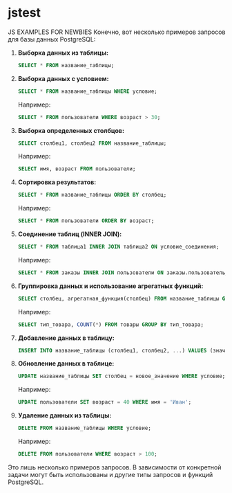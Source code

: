# jstest
JS EXAMPLES FOR NEWBIES
Конечно, вот несколько примеров запросов для базы данных PostgreSQL:

1. **Выборка данных из таблицы:**
   
   ```sql
   SELECT * FROM название_таблицы;
   ```

2. **Выборка данных с условием:**
   
   ```sql
   SELECT * FROM название_таблицы WHERE условие;
   ```

   Например:

   ```sql
   SELECT * FROM пользователи WHERE возраст > 30;
   ```

3. **Выборка определенных столбцов:**
   
   ```sql
   SELECT столбец1, столбец2 FROM название_таблицы;
   ```

   Например:

   ```sql
   SELECT имя, возраст FROM пользователи;
   ```

4. **Сортировка результатов:**
   
   ```sql
   SELECT * FROM название_таблицы ORDER BY столбец;
   ```

   Например:

   ```sql
   SELECT * FROM пользователи ORDER BY возраст;
   ```

5. **Соединение таблиц (INNER JOIN):**
   
   ```sql
   SELECT * FROM таблица1 INNER JOIN таблица2 ON условие_соединения;
   ```

   Например:

   ```sql
   SELECT * FROM заказы INNER JOIN пользователи ON заказы.пользователь_id = пользователи.id;
   ```

6. **Группировка данных и использование агрегатных функций:**
   
   ```sql
   SELECT столбец, агрегатная_функция(столбец) FROM название_таблицы GROUP BY столбец;
   ```

   Например:

   ```sql
   SELECT тип_товара, COUNT(*) FROM товары GROUP BY тип_товара;
   ```

7. **Добавление данных в таблицу:**
   
   ```sql
   INSERT INTO название_таблицы (столбец1, столбец2, ...) VALUES (значение1, значение2, ...);
   ```

8. **Обновление данных в таблице:**
   
   ```sql
   UPDATE название_таблицы SET столбец = новое_значение WHERE условие;
   ```

   Например:

   ```sql
   UPDATE пользователи SET возраст = 40 WHERE имя = 'Иван';
   ```

9. **Удаление данных из таблицы:**
   
   ```sql
   DELETE FROM название_таблицы WHERE условие;
   ```

   Например:

   ```sql
   DELETE FROM пользователи WHERE возраст > 100;
   ```

Это лишь несколько примеров запросов. В зависимости от конкретной задачи могут быть использованы и другие типы запросов и функций PostgreSQL.
